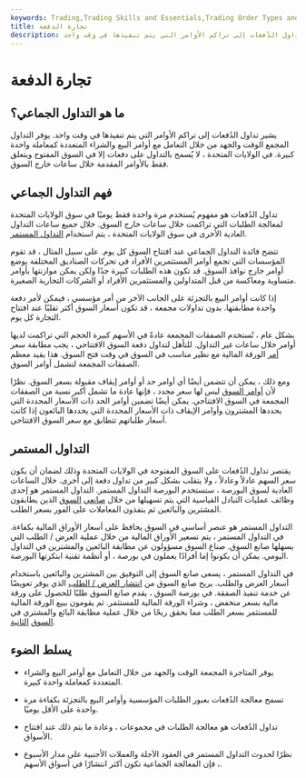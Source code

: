 ```yaml
---
keywords: Trading,Trading Skills and Essentials,Trading Order Types and Processes,Trading Skills,Trading Orders
title: تجارة الدفعة
description: يشير تداول الدُفعات إلى تراكم الأوامر التي يتم تنفيذها في وقت واحد.
---
```


# تجارة الدفعة
## ما هو التداول الجماعي؟

يشير تداول الدُفعات إلى تراكم الأوامر التي يتم تنفيذها في وقت واحد. يوفر التداول المجمع الوقت والجهد من خلال التعامل مع أوامر البيع والشراء المتعددة كمعاملة واحدة كبيرة. في الولايات المتحدة ، لا يُسمح بالتداول على دفعات إلا في السوق المفتوح ويتعلق فقط بالأوامر المقدمة خلال ساعات خارج السوق.

## فهم التداول الجماعي

تداول الدُفعات هو مفهوم يُستخدم مرة واحدة فقط يوميًا في سوق الولايات المتحدة لمعالجة الطلبات التي تراكمت خلال ساعات خارج السوق. خلال جميع ساعات التداول العادية الأخرى في سوق الولايات المتحدة ، يتم استخدام [التداول المستمر](/continuoustrading).

تتضح فائدة التداول الجماعي عند افتتاح السوق كل يوم. على سبيل المثال ، قد تقوم المؤسسات التي تجمع أوامر المستثمرين الأفراد في تحركات الصناديق المختلفة بوضع أوامر خارج نوافذ السوق. قد تكون هذه الطلبات كبيرة جدًا ولكن يمكن موازنتها بأوامر متساوية ومعاكسة من قبل المتداولين والمستثمرين الأفراد أو الشركات التجارية الصغيرة.

إذا كانت أوامر البيع بالتجزئة على الجانب الآخر من أمر مؤسسي ، فيمكن لأمر دفعة واحدة مطابقتها. بدون تداولات مجمعة ، قد تكون أسعار السوق أكثر تقلبًا عند افتتاح التجارة كل يوم.

بشكل عام ، تُستخدم الصفقات المجمعة عادةً في الأسهم كبيرة الحجم التي تراكمت لديها أوامر خلال ساعات غير التداول. للتأهل لتداول دفعة السوق الافتتاحي ، يجب مطابقة سعر [أمر](/order) الورقة المالية مع نظير مناسب في السوق في وقت فتح السوق. هذا يقيد معظم الصفقات المجمعة لتشمل أوامر السوق.

ومع ذلك ، يمكن أن تتضمن أيضًا أي أوامر حد أو أوامر إيقاف مقبولة بسعر السوق. نظرًا لأن [أوامر السوق](/marketorder) ليس لها سعر محدد ، فإنها عادة ما تشمل أكبر نسبة من الصفقات المجمعة في السوق الافتتاحي. يمكن أيضًا تضمين أوامر الحد ذات الأسعار المحددة التي يحددها المشترون وأوامر الإيقاف ذات الأسعار المحددة التي يحددها البائعون إذا كانت أسعار طلباتهم تتطابق مع سعر السوق الافتتاحي.

## التداول المستمر

يقتصر تداول الدُفعات على السوق المفتوحة في الولايات المتحدة وذلك لضمان أن يكون سعر السهم عادلاً وعادلاً ، ولا يتقلب بشكل كبير من تداول دفعة إلى أخرى. خلال الساعات العادية لسوق البورصة ، ستستخدم البورصة التداول المستمر. التداول المستمر هو إحدى وظائف عمليات التبادل القياسية التي يتم تسهيلها من خلال [صانعي](/marketmaker) [السوق](/marketmaker) الذين يطابقون المشترين والبائعين ثم ينفذون المعاملات على الفور بسعر الطلب.

التداول المستمر هو عنصر أساسي في السوق يحافظ على أسعار الأوراق المالية بكفاءة. في التداول المستمر ، يتم تسعير الأوراق المالية من خلال عملية العرض / الطلب التي يسهلها صانع السوق. صناع السوق مسؤولون عن مطابقة البائعين والمشترين في التداول اليومي. يمكن أن يكونوا إما أفرادًا يعملون في بورصة ، أو أنظمة تقنية ابتكرتها البورصة.

في التداول المستمر ، يسعى صانع السوق إلى التوفيق بين المشترين والبائعين باستخدام أسعار العرض والطلب. يربح صانع السوق من [انتشار العرض / الطلب](/bid-askspread) الذي يوفر تعويضًا عن خدمة تنفيذ الصفقة. في بورصة السوق ، يقدم صانع السوق طلبًا للحصول على ورقة مالية بسعر منخفض ، وشراء الورقة المالية للمستثمر. ثم يقومون ببيع الورقة المالية للمستثمر بسعر الطلب مما يحقق ربحًا من خلال عملية مطابقة البائع والمشتري في [السوق](/secondarymarket) [الثانية](/secondarymarket).

## يسلط الضوء

- يوفر المتاجرة المجمعة الوقت والجهد من خلال التعامل مع أوامر البيع والشراء المتعددة كمعاملة واحدة كبيرة.

- تسمح معالجة الدُفعات بعبور الطلبات المؤسسية وأوامر البيع بالتجزئة بكفاءة مرة واحدة على الأقل يوميًا.

- تداول الدُفعات هو معالجة الطلبات في مجموعات ، وعادة ما يتم ذلك عند افتتاح الأسواق.

- نظرًا لحدوث التداول المستمر في العقود الآجلة والعملات الأجنبية على مدار الأسبوع ، فإن المعالجة الجماعية تكون أكثر انتشارًا في أسواق الأسهم.

